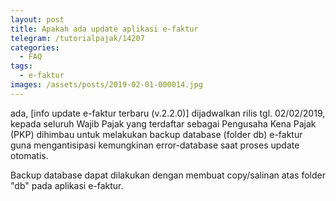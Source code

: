 ```yaml
---
layout: post
title: Apakah ada update aplikasi e-faktur
telegram: /tutorialpajak/14207
categories:
  - FAQ
tags:
  - e-faktur
images: /assets/posts/2019-02-01-000014.jpg
---
```

ada,
[info update e-faktur terbaru (v.2.2.0)] dijadwalkan rilis tgl. 02/02/2019, kepada seluruh Wajib Pajak yang terdaftar sebagai Pengusaha Kena Pajak (PKP) dihimbau untuk melakukan backup database (folder db) e-faktur guna mengantisipasi kemungkinan error-database saat proses update otomatis.

Backup database dapat dilakukan dengan membuat copy/salinan atas folder "db" pada aplikasi e-faktur.
